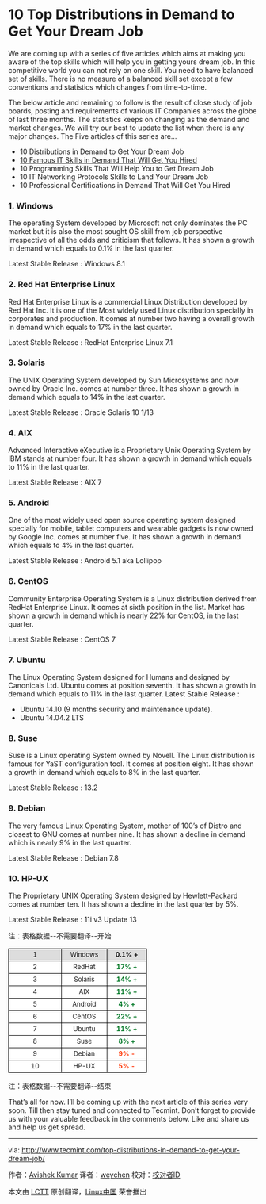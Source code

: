 10 Top Distributions in Demand to Get Your Dream Job
================================================================================
We are coming up with a series of five articles which aims at making you aware of the top skills which will help you in getting yours dream job. In this competitive world you can not rely on one skill. You need to have balanced set of skills. There is no measure of a balanced skill set except a few conventions and statistics which changes from time-to-time.

The below article and remaining to follow is the result of close study of job boards, posting and requirements of various IT Companies across the globe of last three months. The statistics keeps on changing as the demand and market changes. We will try our best to update the list when there is any major changes.
The Five articles of this series are…

- 10 Distributions in Demand to Get Your Dream Job
- [10 Famous IT Skills in Demand That Will Get You Hired][1]
- 10 Programming Skills That Will Help You to Get Dream Job
- 10 IT Networking Protocols Skills to Land Your Dream Job
- 10 Professional Certifications in Demand That Will Get You Hired

### 1. Windows ###

The operating System developed by Microsoft not only dominates the PC market but it is also the most sought OS skill from job perspective irrespective of all the odds and criticism that follows. It has shown a growth in demand which equals to 0.1% in the last quarter.

Latest Stable Release : Windows 8.1

### 2. Red Hat Enterprise Linux ###

Red Hat Enterprise Linux is a commercial Linux Distribution developed by Red Hat Inc. It is one of the Most widely used Linux distribution specially in corporates and production. It comes at number two having a overall growth in demand which equals to 17% in the last quarter.

Latest Stable Release : RedHat Enterprise Linux 7.1

### 3. Solaris ###

The UNIX Operating System developed by Sun Microsystems and now owned by Oracle Inc. comes at number three. It has shown a growth in demand which equals to 14% in the last quarter.

Latest Stable Release : Oracle Solaris 10 1/13

### 4. AIX ###

Advanced Interactive eXecutive is a Proprietary Unix Operating System by IBM stands at number four. It has shown a growth in demand which equals to 11% in the last quarter.

Latest Stable Release : AIX 7

### 5. Android ###

One of the most widely used open source operating system designed specially for mobile, tablet computers and wearable gadgets is now owned by Google Inc. comes at number five. It has shown a growth in demand which equals to 4% in the last quarter.

Latest Stable Release : Android 5.1 aka Lollipop

### 6. CentOS ###

Community Enterprise Operating System is a Linux distribution derived from RedHat Enterprise Linux. It comes at sixth position in the list. Market has shown a growth in demand which is nearly 22% for CentOS, in the last quarter.

Latest Stable Release : CentOS 7

### 7. Ubuntu ###

The Linux Operating System designed for Humans and designed by Canonicals Ltd. Ubuntu comes at position seventh. It has shown a growth in demand which equals to 11% in the last quarter.
Latest Stable Release :

- Ubuntu 14.10 (9 months security and maintenance update).
- Ubuntu 14.04.2 LTS

### 8. Suse ###

Suse is a Linux operating System owned by Novell. The Linux distribution is famous for YaST configuration tool. It comes at position eight. It has shown a growth in demand which equals to 8% in the last quarter.

Latest Stable Release : 13.2

### 9. Debian ###

The very famous Linux Operating System, mother of 100’s of Distro and closest to GNU comes at number nine. It has shown a decline in demand which is nearly 9% in the last quarter.

Latest Stable Release : Debian 7.8

### 10. HP-UX ###

The Proprietary UNIX Operating System designed by Hewlett-Packard comes at number ten. It has shown a decline in the last quarter by 5%.

Latest Stable Release : 11i v3 Update 13

注：表格数据--不需要翻译--开始
<table border="0" cellspacing="0">
<colgroup width="107"></colgroup>
<colgroup width="92"></colgroup>
<colgroup width="80"></colgroup>
<tbody>
<tr>
<td height="25" bgcolor="#DDDDDD" align="center" style="border: 1px solid #000000;"><span style="color: #111111; font-size: small;">1</span></td>
<td bgcolor="#DDDDDD" align="center" style="border: 1px solid #000000;"><span style="color: #111111; font-size: small;">Windows</span></td>
<td bgcolor="#DDDDDD" align="center" style="border: 1px solid #000000;"><b><span style="color: #111111; font-size: small;">0.1% +</span></b></td>
</tr>
<tr class="alt">
<td height="25" bgcolor="#FFFFFF" align="center" style="border: 1px solid #000000;"><span style="font-size: small;">2</span></td>
<td bgcolor="#FFFFFF" align="center" style="border: 1px solid #000000;"><span style="font-size: small;">RedHat</span></td>
<td bgcolor="#FFFFFF" align="center" style="border: 1px solid #000000;"><b><span style="color: #007826; font-size: small;">17% +</span></b></td>
</tr>
<tr>
<td height="25" bgcolor="#FFFFFF" align="center" style="border: 1px solid #000000;"><span style="font-size: small;">3</span></td>
<td bgcolor="#FFFFFF" align="center" style="border: 1px solid #000000;"><span style="font-size: small;">Solaris</span></td>
<td bgcolor="#FFFFFF" align="center" style="border: 1px solid #000000;"><b><span style="color: #007826; font-size: small;">14% +</span></b></td>
</tr>
<tr class="alt">
<td height="25" bgcolor="#FFFFFF" align="center" style="border: 1px solid #000000;"><span style="font-size: small;">4</span></td>
<td bgcolor="#FFFFFF" align="center" style="border: 1px solid #000000;"><span style="font-size: small;">AIX</span></td>
<td bgcolor="#FFFFFF" align="center" style="border: 1px solid #000000;"><b><span style="color: #007826; font-size: small;">11% +</span></b></td>
</tr>
<tr>
<td height="25" bgcolor="#FFFFFF" align="center" style="border: 1px solid #000000;"><span style="font-size: small;">5</span></td>
<td bgcolor="#FFFFFF" align="center" style="border: 1px solid #000000;"><span style="font-size: small;">Android</span></td>
<td bgcolor="#FFFFFF" align="center" style="border: 1px solid #000000;"><b><span style="color: #007826; font-size: small;">4% +</span></b></td>
</tr>
<tr class="alt">
<td height="25" bgcolor="#FFFFFF" align="center" style="border: 1px solid #000000;"><span style="font-size: small;">6</span></td>
<td bgcolor="#FFFFFF" align="center" style="border: 1px solid #000000;"><span style="font-size: small;">CentOS</span></td>
<td bgcolor="#FFFFFF" align="center" style="border: 1px solid #000000;"><b><span style="color: #007826; font-size: small;">22% +</span></b></td>
</tr>
<tr>
<td height="25" bgcolor="#FFFFFF" align="center" style="border: 1px solid #000000;"><span style="font-size: small;">7</span></td>
<td bgcolor="#FFFFFF" align="center" style="border: 1px solid #000000;"><span style="font-size: small;">Ubuntu</span></td>
<td bgcolor="#FFFFFF" align="center" style="border: 1px solid #000000;"><b><span style="color: #007826; font-size: small;">11% +</span></b></td>
</tr>
<tr class="alt">
<td height="25" bgcolor="#FFFFFF" align="center" style="border: 1px solid #000000;"><span style="font-size: small;">8</span></td>
<td bgcolor="#FFFFFF" align="center" style="border: 1px solid #000000;"><span style="font-size: small;">Suse</span></td>
<td bgcolor="#FFFFFF" align="center" style="border: 1px solid #000000;"><b><span style="color: #007826; font-size: small;">8% +</span></b></td>
</tr>
<tr>
<td height="25" bgcolor="#FFFFFF" align="center" style="border: 1px solid #000000;"><span style="font-size: small;">9</span></td>
<td bgcolor="#FFFFFF" align="center" style="border: 1px solid #000000;"><span style="font-size: small;">Debian</span></td>
<td bgcolor="#FFFFFF" align="center" style="border: 1px solid #000000;"><b><span style="color: #ff3300; font-size: small;">9% -</span></b></td>
</tr>
<tr class="alt">
<td height="25" bgcolor="#FFFFFF" align="center" style="border: 1px solid #000000;"><span style="font-size: small;">10</span></td>
<td bgcolor="#FFFFFF" align="center" style="border: 1px solid #000000;"><span style="font-size: small;">HP-UX</span></td>
<td bgcolor="#FFFFFF" align="center" style="border: 1px solid #000000;"><b><span style="color: #ff3300; font-size: small;">5% -</span></b></td>
</tr>
</tbody>
</table>
注：表格数据--不需要翻译--结束

That’s all for now. I’ll be coming up with the next article of this series very soon. Till then stay tuned and connected to Tecmint. Don’t forget to provide us with your valuable feedback in the comments below. Like and share us and help us get spread.

--------------------------------------------------------------------------------

via: http://www.tecmint.com/top-distributions-in-demand-to-get-your-dream-job/

作者：[Avishek Kumar][a]
译者：[weychen](https://github.com/weychen)
校对：[校对者ID](https://github.com/校对者ID)

本文由 [LCTT](https://github.com/LCTT/TranslateProject) 原创翻译，[Linux中国](http://linux.cn/) 荣誉推出

[a]:http://www.tecmint.com/author/avishek/
[1]:http://www.tecmint.com/top-distributions-in-demand-to-get-your-dream-job/www.tecmint.com/famous-it-skills-in-demand-that-will-get-you-hired/
